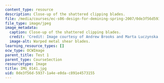 ```yaml
---
content_type: resource
description: Close-up of the shattered clipping blades.
file: /media/courses/ec-s06-design-for-demining-spring-2007/0de3f56d59371a4ee0dac891e4573155_IMG_0141.jpg
file_type: image/jpeg
image_metadata:
  caption: Close-up of the shattered clipping blades.
  credit: 'Credit: Image courtesy of Andrew Brooks and Marta Luczynska.'
  image-alt: Warped metal shear blades.
learning_resource_types: []
ocw_type: OCWImage
parent_title: Test 1
parent_type: CourseSection
resourcetype: Image
title: IMG_0141.jpg
uid: 0de3f56d-5937-1a4e-e0da-c891e4573155
---
```

